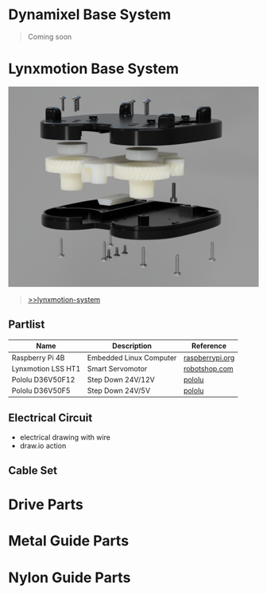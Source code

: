 # Dynamixel Base System
>Coming soon
# Lynxmotion Base System
![](lynxmotion-system/imgs/exploded-view-mechanical-parts.PNG)
> [>>lynxmotion-system](lynxmotion-system)
## Partlist
| Name  | Description  | Reference |
|---|---|---|
| Raspberry Pi 4B  | Embedded Linux Computer   | [raspberrypi.org](https://www.raspberrypi.org/products/raspberry-pi-4-model-b/)
|Lynxmotion LSS HT1 | Smart Servomotor | [robotshop.com](https://www.robotshop.com/de/de/lynxmotion-smart-servo-lss---hohes-drehmoment-ht1.html)
| Pololu D36V50F12 | Step Down 24V/12V |  [pololu](https://www.pololu.com/product/4095) |
| Pololu D36V50F5 | Step Down 24V/5V | [pololu](https://www.pololu.com/product/4091) |

## Electrical Circuit
+ electrical drawing with wire
+ draw.io action

## Cable Set

# Drive Parts

# Metal Guide Parts

# Nylon Guide Parts

